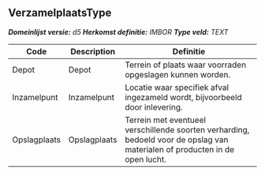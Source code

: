 ﻿## VerzamelplaatsType

*__Domeinlijst versie:__ d5*
*__Herkomst definitie:__ IMBOR*
*__Type veld:__ TEXT*

|__Code__ |__Description__ |__Definitie__	|
|	---	|	---	|   ---	| 
| Depot | Depot | Terrein of plaats waar voorraden opgeslagen kunnen worden. |
| Inzamelpunt | Inzamelpunt | Locatie waar specifiek afval ingezameld wordt, bijvoorbeeld door inlevering. |
| Opslagplaats | Opslagplaats | Terrein met eventueel verschillende soorten verharding, bedoeld voor de opslag van materialen of producten in de open lucht. |
